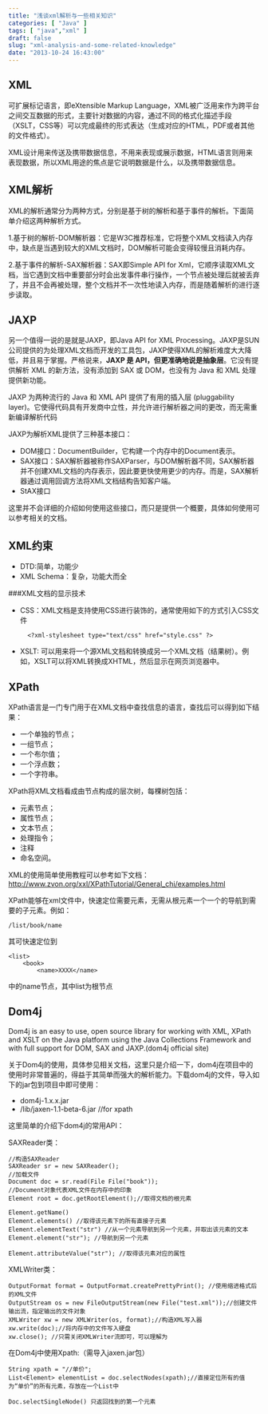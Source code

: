 ```yaml
---
title: "浅谈xml解析与一些相关知识"
categories: [ "Java" ]
tags: [ "java","xml" ]
draft: false
slug: "xml-analysis-and-some-related-knowledge"
date: "2013-10-24 16:43:00"
---
```


## XML
可扩展标记语言，即eXtensible Markup Language，XML被广泛用来作为跨平台之间交互数据的形式，主要针对数据的内容，通过不同的格式化描述手段（XSLT，CSS等）可以完成最终的形式表达（生成对应的HTML，PDF或者其他的文件格式）。

XML设计用来传送及携带数据信息，不用来表现或展示数据，HTML语言则用来表现数据，所以XML用途的焦点是它说明数据是什么，以及携带数据信息。

## XML解析
XML的解析通常分为两种方式，分别是基于树的解析和基于事件的解析。下面简单介绍这两种解析方式。

1.基于树的解析-DOM解析器：它是W3C推荐标准，它将整个XML文档读入内存中，缺点是当遇到较大的XML文档时，DOM解析可能会变得较慢且消耗内存。

2.基于事件的解析-SAX解析器：SAX即Simple API for Xml，它顺序读取XML文档，当它遇到文档中重要部分时会出发事件串行操作，一个节点被处理后就被丢弃了，并且不会再被处理，整个文档并不一次性地读入内存，而是随着解析的进行逐步读取。


<!--more-->


## JAXP
另一个值得一说的是就是JAXP，即Java API for XML Processing。JAXP是SUN公司提供的为处理XML文档而开发的工具包，JAXP使得XML的解析难度大大降低，并且易于掌握。严格说来，**JAXP 是 API，但更准确地说是抽象层**。它没有提供解析 XML 的新方法，没有添加到 SAX 或 DOM，也没有为 Java 和 XML 处理提供新功能。

JAXP 为两种流行的 Java 和 XML API 提供了有用的插入层 (pluggability layer)。它使得代码具有开发商中立性，并允许进行解析器之间的更改，而无需重新编译解析代码

JAXP为解析XML提供了三种基本接口：

- DOM接口：DocumentBuilder，它构建一个内存中的Document表示。
- SAX接口：SAX解析器被称作SAXParser，与DOM解析器不同，SAX解析器并不创建XML文档的内存表示，因此要更快使用更少的内存。而是，SAX解析器通过调用回调方法将XML文档结构告知客户端。
- StAX接口

这里并不会详细的介绍如何使用这些接口，而只是提供一个概要，具体如何使用可以参考相关的文档。

## XML约束

- DTD:简单，功能少
- XML Schema：复杂，功能大而全


###XML文档的显示技术
- CSS：XML文档是支持使用CSS进行装饰的，通常使用如下的方式引入CSS文件

		<?xml-stylesheet type="text/css" href="style.css" ?>

- XSLT:	可以用来将一个源XML文档和转换成另一个XML文档（结果树）。例如，XSLT可以将XML转换成XHTML，然后显示在网页浏览器中。

## XPath
XPath语言是一门专门用于在XML文档中查找信息的语言，查找后可以得到如下结果：

- 一个单独的节点；
- 一组节点；
- 一个布尔值；
- 一个浮点数；
- 一个字符串。
	
XPath将XML文档看成由节点构成的层次树，每棵树包括：

- 元素节点；
- 属性节点；
- 文本节点；
- 处理指令；
- 注释
- 命名空间。

XML的使用简单使用教程可以参考如下文档：
<http://www.zvon.org/xxl/XPathTutorial/General_chi/examples.html>

XPath能够在xml文件中，快速定位需要元素，无需从根元素一个一个的导航到需要的子元素。例如：
		
	/list/book/name
其可快速定位到
	
	<list>
		<book>
			<name>XXXX</name>

中的name节点，其中list为根节点

## Dom4j
Dom4j is an easy to use, open source library for working with XML, XPath and XSLT on the Java platform using the Java Collections Framework and with full support for DOM, SAX and JAXP.(dom4j official site)

关于Dom4j的使用，具体参见相关文档，这里只是介绍一下，dom4j在项目中的使用时非常普遍的，得益于其简单而强大的解析能力。下载dom4j的文件，导入如下的jar包到项目中即可使用：

- dom4j-1.x.x.jar
- /lib/jaxen-1.1-beta-6.jar  //for xpath

这里简单的介绍下dom4j的常用API：

SAXReader类：

	//构造SAXReader
	SAXReader sr = new SAXReader();
	//加载文件
	Document doc = sr.read(File File("book"));
	//Document对象代表XML文件在内存中的印象
	Element root = doc.getRootElement();//取得文档的根元素
				
	Element.getName()
	Element.elements() //取得该元素下的所有直接子元素
	Element.elementText("str") //从一个元素导航到另一个元素，并取出该元素的文本
	Element.element("str"); //导航到另一个元素

	Element.attributeValue("str"); //取得该元素对应的属性

XMLWriter类：
	
	OutputFormat format = OutputFormat.createPrettyPrint(); //使用缩进格式后的XML文件
	OutputStream os = new FileOutputStream(new File("test.xml"));//创建文件输出流，指定输出的文件对象
	XMLWriter xw = new XMLWriter(os, format);//构造XML写入器
	xw.write(doc);//将内存中的文件写入硬盘
	xw.close(); //只需关闭XMLWriter流即可，可以理解为

在Dom4j中使用Xpath:（需导入jaxen.jar包）

	String xpath = "//单价";
	List<Element> elementList = doc.selectNodes(xpath);//直接定位所有的值为“单价”的所有元素，存放在一个List中
		
	Doc.selectSingleNode() 只返回找到的第一个元素